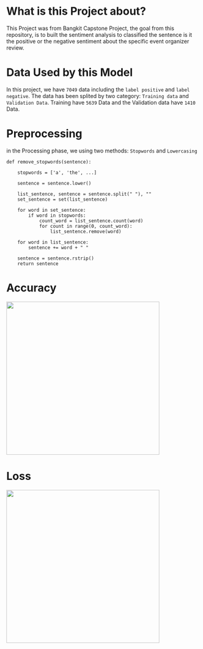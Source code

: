 # What is this Project about?
This Project was from Bangkit Capstone Project, the goal from this repository, is to built the sentiment analysis to classified the sentence is it the positive or the negative sentiment about the specific event organizer review.

# Data Used by this Model
In this project, we have `7049` data including the `label positive` and `label negative`. The data has been splited by two category: `Training data` and `Validation Data`. Training have `5639` Data and the Validation data have `1410` Data.

# Preprocessing
in the Processing phase, we using two methods: `Stopwords` and `Lowercasing`
```
def remove_stopwords(sentence):

    stopwords = ['a', 'the', ...]

    sentence = sentence.lower()

    list_sentence, sentence = sentence.split(" "), ""
    set_sentence = set(list_sentence)

    for word in set_sentence:
        if word in stopwords:
            count_word = list_sentence.count(word)
            for count in range(0, count_word):
                list_sentence.remove(word)

    for word in list_sentence:
        sentence += word + " "

    sentence = sentence.rstrip()
    return sentence
```

# Accuracy
<img width=400px height=400px src="https://github.com/Barbarpotato/Evenity_ML/blob/main/images/accuracy.png"></img>

# Loss
<img width=400px height=400px src="https://github.com/Barbarpotato/Evenity_ML/blob/main/images/loss.png"></img>

